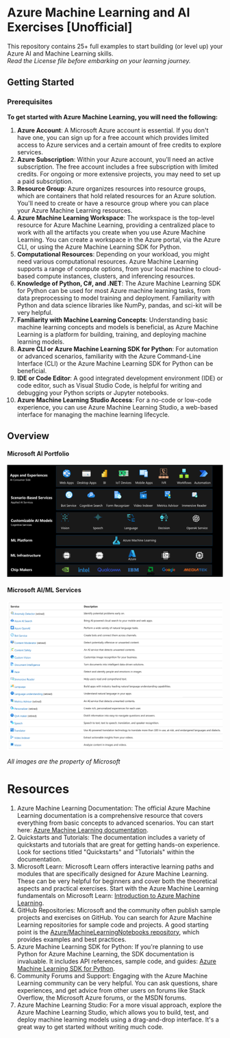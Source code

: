 # Azure Machine Learning and AI Exercises [Unofficial]
This repository contains 25+ full examples to start building (or level up) your Azure AI and Machine Learning skills. <br>
*Read the License file before embarking on your learning journey.*
## Getting Started
### Prerequisites
**To get started with Azure Machine Learning, you will need the following:**
 1. **Azure Account**: A Microsoft Azure account is essential. If you don't have one, you can sign up for a free account which provides limited access to Azure services and a certain amount of free credits to explore services.
 2. **Azure Subscription**: Within your Azure account, you'll need an active subscription. The free account includes a free subscription with limited credits. For ongoing or more extensive projects, you may need to set up a paid subscription.
 3. **Resource Group**: Azure organizes resources into resource groups, which are containers that hold related resources for an Azure solution. You'll need to create or have a resource group where you can place your Azure Machine Learning resources.
 4. **Azure Machine Learning Workspace**: The workspace is the top-level resource for Azure Machine Learning, providing a centralized place to work with all the artifacts you create when you use Azure Machine Learning. You can create a workspace in the Azure portal, via the Azure CLI, or using the Azure Machine Learning SDK for Python.
 5. **Computational Resources**: Depending on your workload, you might need various computational resources. Azure Machine Learning supports a range of compute options, from your local machine to cloud-based compute instances, clusters, and inferencing resources.
 6. **Knowledge of Python, C#, and .NET**: The Azure Machine Learning SDK for Python can be used for most Azure machine learning tasks, from data preprocessing to model training and deployment. Familiarity with Python and data science libraries like NumPy, pandas, and sci-kit will be very helpful.
 7. **Familiarity with Machine Learning Concepts**: Understanding basic machine learning concepts and models is beneficial, as Azure Machine Learning is a platform for building, training, and deploying machine learning models.
 8. **Azure CLI or Azure Machine Learning SDK for Python**: For automation or advanced scenarios, familiarity with the Azure Command-Line Interface (CLI) or the Azure Machine Learning SDK for Python can be beneficial.
 9. **IDE or Code Editor**: A good integrated development environment (IDE) or code editor, such as Visual Studio Code, is helpful for writing and debugging your Python scripts or Jupyter notebooks.
 10. **Azure Machine Learning Studio Access**: For a no-code or low-code experience, you can use Azure Machine Learning Studio, a web-based interface for managing the machine learning lifecycle.

## Overview

#### Microsoft AI Portfolio
![Microsoft AI Portfolio Overview](/documentation-images/Microsoft%20AI%20portfolio.png)

#### Microsoft AI/ML Services
![Microsoft AI Portfolio Overview](/documentation-images/MS-Capabilities.jpg)

*All images are the property of Microsoft*

# Resources
 1. Azure Machine Learning Documentation: The official Azure Machine Learning documentation is a comprehensive resource that covers everything from basic concepts to advanced scenarios. You can start here: [Azure Machine Learning documentation](https://learn.microsoft.com/en-us/azure/machine-learning/?view=azureml-api-2).
 2. Quickstarts and Tutorials: The documentation includes a variety of quickstarts and tutorials that are great for getting hands-on experience. Look for sections titled "Quickstarts" and "Tutorials" within the documentation.
 3. Microsoft Learn: Microsoft Learn offers interactive learning paths and modules that are specifically designed for Azure Machine Learning. These can be very helpful for beginners and cover both the theoretical aspects and practical exercises. Start with the Azure Machine Learning fundamentals on Microsoft Learn: [Introduction to Azure Machine Learning](https://learn.microsoft.com/en-us/training/paths/get-started-with-artificial-intelligence-on-azure/).
 4. GitHub Repositories: Microsoft and the community often publish sample projects and exercises on GitHub. You can search for Azure Machine Learning repositories for sample code and projects. A good starting point is the [Azure/MachineLearningNotebooks repository](https://github.com/Azure/MachineLearningNotebooks), which provides examples and best practices.
 5. Azure Machine Learning SDK for Python: If you're planning to use Python for Azure Machine Learning, the SDK documentation is invaluable. It includes API references, sample code, and guides: [Azure Machine Learning SDK for Python](https://learn.microsoft.com/en-us/python/api/overview/azure/ml/?view=azure-ml-py).
 6. Community Forums and Support: Engaging with the Azure Machine Learning community can be very helpful. You can ask questions, share experiences, and get advice from other users on forums like Stack Overflow, the Microsoft Azure forums, or the MSDN forums.
 7. Azure Machine Learning Studio: For a more visual approach, explore the Azure Machine Learning Studio, which allows you to build, test, and deploy machine learning models using a drag-and-drop interface. It's a great way to get started without writing much code.
